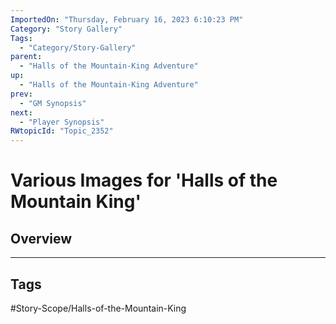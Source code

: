 ```yaml
---
ImportedOn: "Thursday, February 16, 2023 6:10:23 PM"
Category: "Story Gallery"
Tags:
  - "Category/Story-Gallery"
parent:
  - "Halls of the Mountain-King Adventure"
up:
  - "Halls of the Mountain-King Adventure"
prev:
  - "GM Synopsis"
next:
  - "Player Synopsis"
RWtopicId: "Topic_2352"
---
```

# Various Images for 'Halls of the Mountain King'
## Overview

---
## Tags
#Story-Scope/Halls-of-the-Mountain-King

